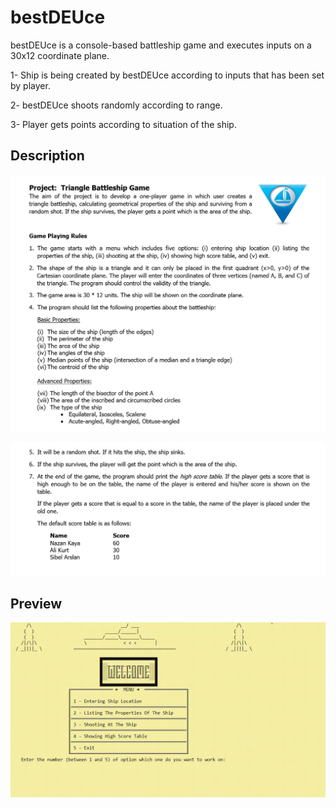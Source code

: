 # bestDEUce
bestDEUce is a console-based battleship game and executes inputs on a 30x12 coordinate plane.

1- Ship is being created by bestDEUce according to inputs that has been set by player.

2- bestDEUce shoots randomly according to range.

3- Player gets points according to situation of the ship.

## Description
![bestDEUce-project-description-1](https://github.com/tolgamertsaruhan/bestDEUce/blob/main/images-for-readme/bestDEUce-project-description-1.png)

![bestDEUce-project-description-2](https://github.com/tolgamertsaruhan/bestDEUce/blob/main/images-for-readme/bestDEUce-project-description-2.png)

## Preview
![bestDEUce-project-gif](https://github.com/tolgamertsaruhan/bestDEUce/blob/main/images-for-readme/bestDEUce-project-gif.gif)
